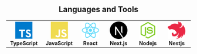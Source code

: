 <h2 align="center" id="macropower-tech">Languages and Tools</h2>
<table>
  <tr>
    <td align="center" width="96">
      <a href="#macropower-tech">
        <img src="./img/typescript.png" width="48" height="48" alt="TypeScript" />
      </a>
      <br>
      <b>TypeScript</b>
    </td>
    <td align="center" width="96">
      <a href="#macropower-tech">
        <img src="./img/javascript.png" width="48" height="48" alt="JavaScript" />
      </a>
      <br>
      <b>JavaScript</b>
    </td>
    <td align="center" width="96">
      <a href="#macropower-tech">
        <img src="./img/react.png" width="48" height="48" alt="React" />
      </a>
      <br>
      <b>React</b>
    </td>
    <td align="center" width="96">
      <a href="#macropower-tech">
        <img src="./img/nextjs.png" width="48" height="48" alt="Next.js" />
      </a>
      <br>
      <b>Next.js</b>
    </td>
    <td align="center" width="96">
      <a href="#macropower-tech">
        <img src="./img/nodejs.png" width="48" height="48" alt="Nodejs" />
      </a>
      <br>
      <b>Nodejs</b>
    </td>
    <td align="center" width="96">
      <a href="#macropower-tech">
        <img src="./img/nestjs.png" width="48" height="48" alt="Nestjs" />
      </a>
      <br>
      <b>Nestjs</b>
    </td>
    
  </tr>
</table>
